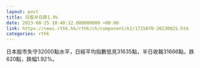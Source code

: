 ```yaml
---
layout: post
title: 日股半日跌1.9%
date: 2023-08-25 10:40:12.000000000 +08:00
link: https://news.rthk.hk/rthk/ch/component/k2/1715070-20230825.htm
categories: rthk
---
```


日本股市失守32000點水平，日經平均指數低見31635點，半日收報31666點，跌620點，跌幅1.92%。
